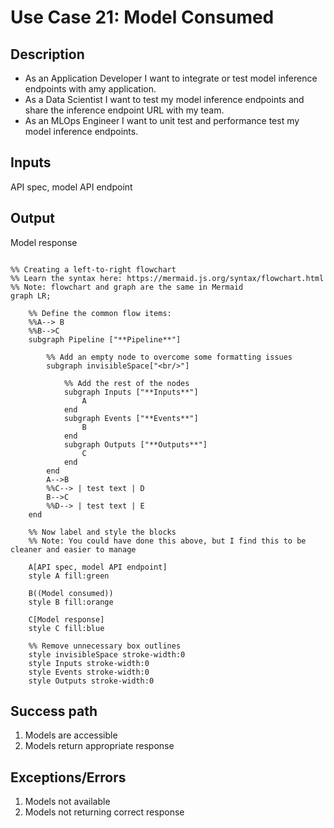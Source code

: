 # Use Case 21: Model Consumed

## Description

* As an Application Developer I want to integrate or test model inference endpoints with amy application.
* As a Data Scientist I want to test my model inference endpoints and share the inference endpoint URL with my team.
* As an MLOps Engineer I want to unit test and performance test my model inference endpoints.

## Inputs

API spec, model API endpoint

## Output

Model response

```mermaid

%% Creating a left-to-right flowchart
%% Learn the syntax here: https://mermaid.js.org/syntax/flowchart.html
%% Note: flowchart and graph are the same in Mermaid
graph LR;

    %% Define the common flow items:
    %%A--> B
    %%B-->C
    subgraph Pipeline ["**Pipeline**"]
        
        %% Add an empty node to overcome some formatting issues
        subgraph invisibleSpace["<br/>"]

            %% Add the rest of the nodes
            subgraph Inputs ["**Inputs**"]
                A
            end
            subgraph Events ["**Events**"]
                B
            end
            subgraph Outputs ["**Outputs**"]
                C
            end
        end
        A-->B
        %%C--> | test text | D
        B-->C
        %%D--> | test text | E
    end

    %% Now label and style the blocks
    %% Note: You could have done this above, but I find this to be cleaner and easier to manage

    A[API spec, model API endpoint]
    style A fill:green

    B((Model consumed))
    style B fill:orange

    C[Model response]
    style C fill:blue

    %% Remove unnecessary box outlines
    style invisibleSpace stroke-width:0
    style Inputs stroke-width:0
    style Events stroke-width:0
    style Outputs stroke-width:0

```


## Success path

1. Models are accessible
2. Models return appropriate response

## Exceptions/Errors

1. Models not available
2. Models not returning correct response
